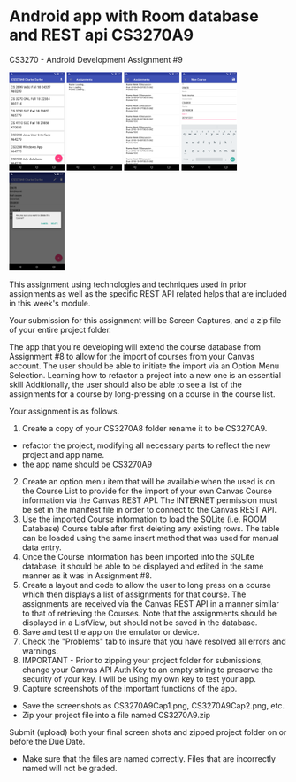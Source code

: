 # Android app with Room database and REST api CS3270A9
CS3270 - Android Development  Assignment #9


<p float="left">
  <img src="/CS3270A9Cap1.png" width="100" />
  <img src="/CS3270A9Cap2.png" width="100" /> 
  <img src="/CS3270A9Cap3.png" width="100" />
  <img src="/CS3270A8Cap2.png" width="100" />
  <img src="/CS3270A8Cap4.png" width="100" /> 
</p>


This assignment using technologies and techniques used in prior assignments as well as the specific REST API related helps that are included in this week's module.

Your submission for this assignment will be Screen Captures, and a zip file of your entire project folder.

The app that you're developing will extend the course database from Assignment #8 to allow for the import of courses from your Canvas account.  The user should be able to initiate the import via an Option Menu Selection.  Learning how to refactor a project into a new one is an essential skill
Additionally, the user should also be able  to see a list of the assignments for a course by long-pressing on a course in the course list.

Your assignment is as follows.

1. Create a copy of your CS3270A8 folder rename it to be CS3270A9.
 - refactor the project, modifying all necessary parts to reflect the new project and app name.
 - the app name should be CS3270A9 <your last name>
2. Create an option menu item that will be available when the used is on the Course List to provide for the import of your own Canvas Course information via the Canvas REST API.  The INTERNET permission must be set in the manifest file in order to connect to the Canvas REST API.
3. Use the imported Course information to load the SQLite (i.e. ROOM Database) Course table after first deleting any existing rows.  The table can be loaded using the same insert method that was used for manual data entry.
4. Once the Course information has been imported into the SQLite database, it should be able to be displayed and edited in the same manner as it was in Assignment #8.
5. Create a layout and code to allow the user to long press on a course which then displays a list of assignments for that course.  The assignments are received via the Canvas REST API in a manner similar to that of retrieving the Courses.  Note that the assignments should be displayed in a ListView, but should not be saved in the database.
6. Save and test the app on the emulator or device.
7. Check the "Problems" tab to insure that you have resolved all errors and warnings.
8. IMPORTANT - 
    Prior to zipping your project folder for submissions, change your Canvas API Auth Key to an empty string to preserve the security of your key.  I will be using my own key to test your app.
9. Capture screenshots of the important functions of the app.
  - Save the screenshots as CS3270A9Cap1.png, CS3270A9Cap2.png, etc.
 - Zip your project file into a file named CS3270A9.zip

  Submit (upload) both your final screen shots and zipped project folder on or before the Due Date. 
- Make sure that the files are named correctly. Files that are incorrectly named will not be graded.
